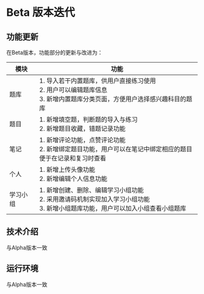 # Beta 版本迭代

## 功能更新

在Beta版本，功能部分的更新与改进为：

| 模块     | 功能                                                         |
| -------- | ------------------------------------------------------------ |
| 题库     | 1. 导入若干内置题库，供用户直接练习使用<br />2. 用户可以编辑题库信息<br />3. 新增内置题库分类页面，方便用户选择感兴趣科目的题库 |
| 题目     | 1. 新增填空题，判断题的导入与练习<br />2. 新增题目收藏，错题记录功能 |
| 笔记     | 1. 新增评论功能，点赞评论功能<br />2. 新增绑定题目功能，用户可以在笔记中绑定相应的题目<br />便于在记录和复习时查看 |
| 个人     | 1. 新增上传头像功能<br />2. 新增编辑个人信息功能             |
| 学习小组 | 1. 新增创建、删除、编辑学习小组功能<br />2. 采用邀请码机制实现加入学习小组功能<br />3. 新增小组题库功能，用户可以加入小组查看小组题库 |

## 技术介绍

与Alpha版本一致

## 运行环境

与Alpha版本一致